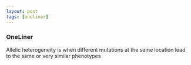 ```yaml
---
layout: post
tags: [oneliner]
---
```



### OneLiner

Allelic heterogeneity is when different mutations at the same location lead to the same or very similar phenotypes
